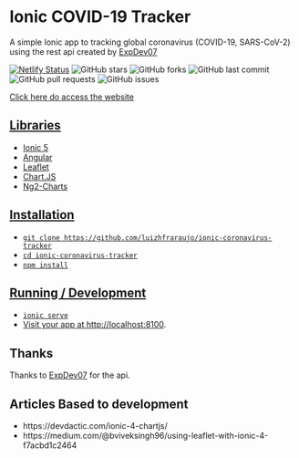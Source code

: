<h1>Ionic COVID-19 Tracker</h1>
<p>A simple Ionic app to tracking global coronavirus (COVID-19, SARS-CoV-2) using the rest api created by <a href="https://github.com/ExpDev07/coronavirus-tracker-api">ExpDev07</a></p>

[![Netlify Status](https://api.netlify.com/api/v1/badges/35e1ba74-3a8d-4f16-b137-53c657f3aec0/deploy-status)](https://app.netlify.com/sites/ionic-coronavirus-tracker/deploys)
![GitHub stars](https://img.shields.io/github/stars/luizhfraraujo/ionic-coronavirus-tracker)
![GitHub forks](https://img.shields.io/github/forks/luizhfraraujo/ionic-coronavirus-tracker)
![GitHub last commit](https://img.shields.io/github/last-commit/luizhfraraujo/ionic-coronavirus-tracker)
![GitHub pull requests](https://img.shields.io/github/issues-pr/luizhfraraujo/ionic-coronavirus-tracker)
![GitHub issues](https://img.shields.io/github/issues/luizhfraraujo/ionic-coronavirus-tracker)

<p><a href="https://ionic-coronavirus-tracker.netlify.com/"> Click here do access the website</p>

## Libraries

* Ionic 5
* Angular
* Leaflet
* Chart.JS
* Ng2-Charts

## Installation

* `git clone https://github.com/luizhfraraujo/ionic-coronavirus-tracker`
* `cd ionic-coronavirus-tracker`
* `npm install`

## Running / Development

* `ionic serve`
* Visit your app at [http://localhost:8100](http://localhost:8100).

## Thanks

Thanks to <a href="https://github.com/ExpDev07/coronavirus-tracker-api">ExpDev07</a> for the api.

## Articles Based to development
<ul>
<li>https://devdactic.com/ionic-4-chartjs/</li>
<li>https://medium.com/@bviveksingh96/using-leaflet-with-ionic-4-f7acbd1c2464</li>
</ul>
